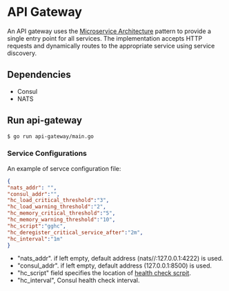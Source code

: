 # API Gateway

An API gateway uses the [Microservice Architecture](https://microservices.io/patterns/microservices.html) pattern to provide a single entry point for all services.
The implementation accepts HTTP requests and dynamically routes to the appropriate service using service discovery.

## Dependencies

- Consul
- NATS

## Run api-gateway
```shell
$ go run api-gateway/main.go
```
### Service Configurations
An example of servce configuration file:
```json
{
"nats_addr": "",
"consul_addr":"",
"hc_load_critical_threshold":"3",
"hc_load_warning_threshold":"2",
"hc_memory_critical_threshold":"5",
"hc_memory_warning_threshold":"10",
"hc_script":"gghc",
"hc_deregister_critical_service_after":"2m",
"hc_interval":"1m"
}
```
- "nats_addr". if left empty, default address (nats//:127.0.0.1:4222) is used.
- "consul_addr". if left empty, default address (127.0.0.1:8500) is used.
- "hc_script" field specifies the location of [health check scrpit](https://gitlab.com/gogoexpress/gogoexpress-go-consul-healthcheck-v1).
- "hc_interval", Consul health check interval.




